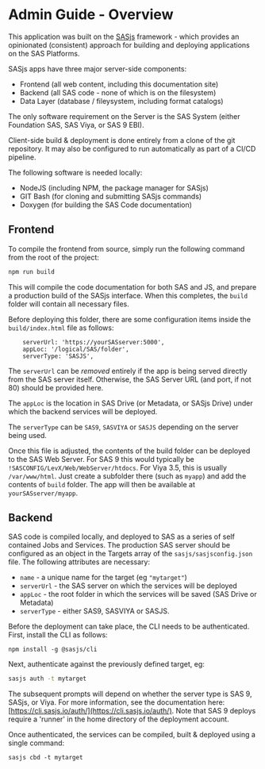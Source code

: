 # Admin Guide - Overview

This application was built on the [SASjs](https://github.com/sasjs) framework - which provides an opinionated (consistent) approach for building and deploying applications on the SAS Platforms.

SASjs apps have three major server-side components:

* Frontend (all web content, including this documentation site)
* Backend (all SAS code - none of which is on the filesystem)
* Data Layer (database / fileysystem, including format catalogs)

The only software requirement on the Server is the SAS System (either Foundation SAS, SAS Viya, or SAS 9 EBI).

Client-side build & deployment is done entirely from a clone of the git repository.  It may also be configured to run automatically as part of a CI/CD pipeline.

The following software is needed locally:

* NodeJS (including NPM, the package manager for SASjs)
* GIT Bash (for cloning and submitting SASjs commands)
* Doxygen (for building the SAS Code documentation)

## Frontend

To compile the frontend from source, simply run the following command from the root of the project:

```bash
npm run build
```

This will compile the code documentation for both SAS and JS, and prepare a production build of the SASjs interface.  When this completes, the `build` folder will contain all necessary files.

Before deploying this folder, there are some configuration items inside the `build/index.html` file as follows:

```
    serverUrl: 'https://yourSASserver:5000',
    appLoc: '/logical/SAS/folder',
    serverType: 'SASJS',
```

The `serverUrl` can be _removed_ entirely if the app is being served directly from the SAS server itself.  Otherwise, the SAS Server URL (and port, if not 80) should be provided here.

The `appLoc` is the location in SAS Drive (or Metadata, or SASjs Drive) under which the backend services will be deployed.

The `serverType` can be `SAS9`, `SASVIYA` or `SASJS` depending on the server being used.

Once this file is adjusted, the contents of the build folder can be deployed to the SAS Web Server.  For SAS 9 this would typically be `!SASCONFIG/LevX/Web/WebServer/htdocs`.  For Viya 3.5, this is usually `/var/www/html`.  Just create a subfolder there (such as `myapp`) and add the contents of `build` folder.  The app will then be available at `yourSASserver/myapp`.

## Backend

SAS code is compiled locally, and deployed to SAS as a series of self contained Jobs and Services.  The production SAS server should be configured as an object in the Targets array of the `sasjs/sasjsconfig.json` file.  The following attributes are necessary:

* `name` - a unique name for the target (eg `"mytarget"`)
* `serverUrl` - the SAS server on which the services will be deployed
* `appLoc` - the root folder in which the services will be saved (SAS Drive or Metadata)
* `serverType` - either SAS9, SASVIYA or SASJS.


Before the deployment can take place, the CLI needs to be authenticated. First, install the  CLI as follows:

```
npm install -g @sasjs/cli
```

Next, authenticate against the previously defined target, eg:

```bash
sasjs auth -t mytarget
```

The subsequent prompts will depend on whether the server type is SAS 9, SASjs, or Viya.  For more information, see the documentation here: [https://cli.sasjs.io/auth/](https://cli.sasjs.io/auth/).  Note that SAS 9 deploys require a 'runner' in the home directory of the deployment account.

Once authenticated, the services can be compiled, built & deployed using a single command:

```
sasjs cbd -t mytarget
```

